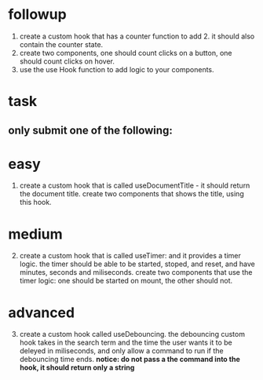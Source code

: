 # followup

1. create a custom hook that has a counter function to add 2. it should also contain the counter state.
2. create two components, one should count clicks on a button, one should count clicks on hover.
3. use the use Hook function to add logic to your components.

# task

## only submit one of the following:

# easy

1. create a custom hook that is called useDocumentTitle - it should return the document title. create two components that shows the title, using this hook.

# medium

2. create a custom hook that is called useTimer: and it provides a timer logic. the timer should be able to be started, stoped, and reset, and have minutes, seconds and miliseconds.
   create two components that use the timer logic: one should be started on mount, the other should not.

# advanced

3. create a custom hook called useDebouncing. the debouncing custom hook takes in the search term and the time the user wants it to be deleyed in miliseconds, and only allow a command to run if the debouncing time ends.
   **notice: do not pass a the command into the hook, it should return only a string**
